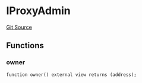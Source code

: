 # IProxyAdmin
[Git Source](https://github.com/agglayer/agglayer-contracts/blob/112a010b7c8b14335e5fe1a9bffc11bd2459df05/contracts/v2/interfaces/IProxyAdmin.sol)


## Functions
### owner


```solidity
function owner() external view returns (address);
```

